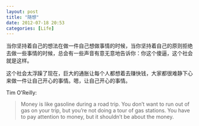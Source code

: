 ```yaml
---
layout: post
title: "随想"
date: 2012-07-18 20:53
categories: [Life]
---
```


当你坚持着自己的想法在做一件自己想做事情的时候，当你坚持着自己的原则拒绝去做一些事情的时候，总会有一些声音有意无意地告诉你：你这个傻逼，这个社会就是这样。

这个社会太浮躁了现在，巨大的通胀让每个人都想着去赚快钱，大家都很难静下心来做一件让自己开心的事情。嗯，让自己开心的事情。

Tim O'Reilly:

> Money is like gasoline during a road trip. You don’t want to run out of gas on your trip, but you’re not doing a tour of gas stations. You have to pay attention to money, but it shouldn’t be about the money.

